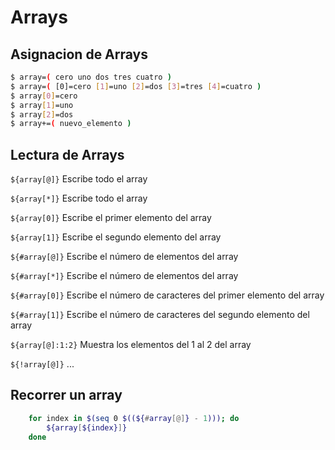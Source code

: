 # Arrays

## Asignacion de Arrays

```bash
$ array=( cero uno dos tres cuatro )
$ array=( [0]=cero [1]=uno [2]=dos [3]=tres [4]=cuatro )
$ array[0]=cero
$ array[1]=uno
$ array[2]=dos
$ array+=( nuevo_elemento )
```

## Lectura de Arrays

```${array[@]}```	Escribe todo el array

```${array[*]}```	Escribe todo el array

```${array[0]}```	Escribe el primer elemento del array

```${array[1]}```	Escribe el segundo elemento del array

```${#array[@]}```	Escribe el número de elementos del array

```${#array[*]}```	Escribe el número de elementos del array

```${#array[0]}```	Escribe el número de caracteres del primer elemento del array

```${#array[1]}```	Escribe el número de caracteres del segundo elemento del array

```${array[@]:1:2}```	Muestra los elementos del 1 al 2 del array

```${!array[@]}```	...

## Recorrer un array
```bash
    for index in $(seq 0 $((${#array[@]} - 1))); do
        ${array[${index}]}
    done
```
